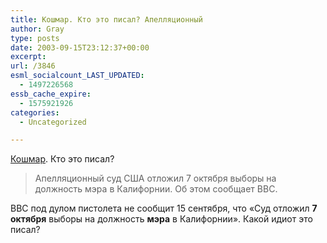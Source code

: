 ```yaml
---
title: Кошмар. Кто это писал? Апелляционный
author: Gray
type: posts
date: 2003-09-15T23:12:37+00:00
excerpt:
url: /3846
esml_socialcount_LAST_UPDATED:
  - 1497226568
essb_cache_expire:
  - 1575921926
categories:
  - Uncategorized

---
```








<a href="http://www.obozrevatel.com.ua/news/96294.html" target="_blank">Кошмар</a>. Кто это писал?

> Апелляционный суд США отложил 7 октября выборы на должность мэра в Калифорнии. Об этом сообщает BBC.

BBC под дулом пистолета не сообщит 15 сентября, что &#171;Суд отложил **7 октября** выборы на должность **мэра** в Калифорнии&#187;. Какой идиот это писал?